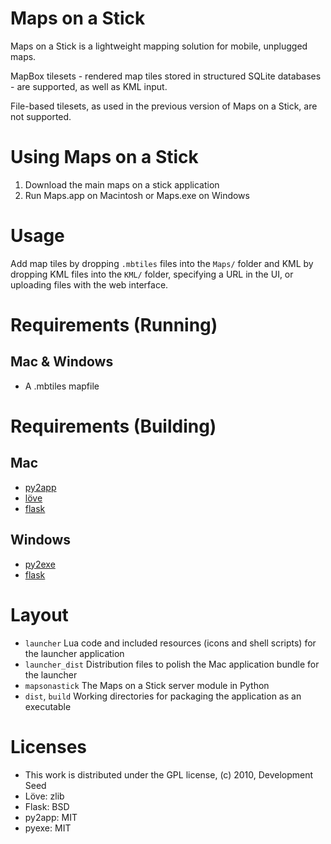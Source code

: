 # Maps on a Stick

Maps on a Stick is a lightweight mapping solution for mobile, unplugged maps.

MapBox tilesets - rendered map tiles stored in structured SQLite databases - 
are supported, as well as KML input.

File-based tilesets, as used in the previous version of Maps on a Stick, are 
not supported.

# Using Maps on a Stick

1. Download the main maps on a stick application
2. Run Maps.app on Macintosh or Maps.exe on Windows

# Usage

Add map tiles by dropping `.mbtiles` files into the `Maps/` folder and KML
by dropping KML files into the `KML/` folder, specifying a URL in the UI, or
uploading files with the web interface.

# Requirements (Running)

## Mac & Windows

* A .mbtiles mapfile

# Requirements (Building)

## Mac

* [py2app](http://svn.pythonmac.org/py2app/py2app/trunk/doc/index.html)
* [löve](http://love2d.org/)
* [flask](http://flask.pocoo.org/)

## Windows

* [py2exe](http://www.py2exe.org/)
* [flask](http://flask.pocoo.org/)

# Layout

* `launcher` Lua code and included resources (icons and shell scripts) for the launcher application
* `launcher_dist` Distribution files to polish the Mac application bundle for the launcher
* `mapsonastick` The Maps on a Stick server module in Python
* `dist`, `build` Working directories for packaging the application as an executable

# Licenses

* This work is distributed under the GPL license, (c) 2010, Development Seed
* Löve: zlib 
* Flask: BSD 
* py2app: MIT
* pyexe: MIT
